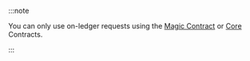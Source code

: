 :::note

You can only use on-ledger requests using the [Magic Contract](../reference/magic-contract.md) or [Core](../reference/core-contracts/overview.md) Contracts.

:::